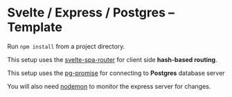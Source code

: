 # Svelte / Express / Postgres – Template

Run `npm install` from a project directory.

This setup uses the [svelte-spa-router](https://github.com/ItalyPaleAle/svelte-spa-router) for client side **hash-based routing**.

This setup uses the [pg-promise](https://github.com/vitaly-t/pg-promise) for connecting to **Postgres** database server

You will also need [nodemon](https://www.npmjs.com/package/nodemon) to monitor the express server for changes.

